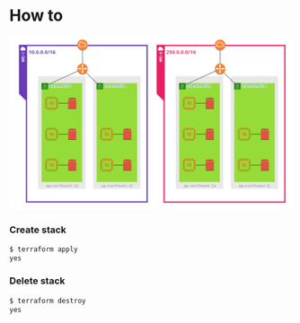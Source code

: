 # How to

![TACO-on-AWS](../img/TACO-on-AWS.png "TACO-on-AWS")

### Create stack

```
$ terraform apply
yes
```

### Delete stack

```
$ terraform destroy
yes
```
